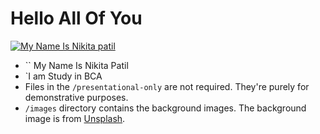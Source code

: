 # Hello All Of You
[![My Name Is Nikita patil](http://cdn.sixrevisions.com/0431-02_responsive_background_demo_ss.jpg)](http://sixrevisions.com/css/responsive-background-image/)
* `` My Name Is Nikita Patil
* `I am Study in BCA
* Files in the `/presentational-only` are not required. They're purely for demonstrative purposes.
* `/images` directory contains the background images. The background image is from [Unsplash](http://unsplash.com/).



